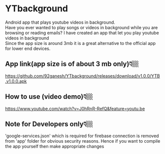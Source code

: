 # YTbackground
Android app that plays youtube videos in background. <br>
Have you ever wanted to play songs or videos in background while you are browsing or reading emails?
I have created an app that let you play youtube videos in background <br>
Since the app size is around 3mb it is a great alternative to the official app for lower end devices.


## App link(app size is of about 3 mb only)👇🏼
https://github.com/92ganesh/YTbackground/releases/download/v1.0.0/YTB.v1.0.0.apk


## How to use (video demo)👇🏼
https://www.youtube.com/watch?v=J0hRnR-RefQ&feature=youtu.be


## Note for Developers only👇🏼
'google-services.json' which is required for firebase connection is removed from 'app' folder for obvious security reasons. Hence if you want to compile the app yourself then make appropriate changes
